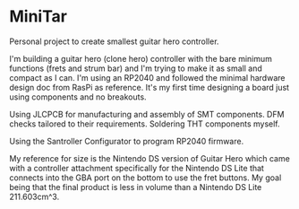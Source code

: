 # MiniTar
Personal project to create smallest guitar hero controller.

I'm building a guitar hero (clone hero) controller with the bare minimum functions (frets and strum bar) and I'm trying to make it as small and compact as I can.
I'm using an RP2040 and followed the minimal hardware design doc from RasPi as reference. 
It's my first time designing a board just using components and no breakouts. 

Using JLCPCB for manufacturing and assembly of SMT components. DFM checks tailored to their requirements.
Soldering THT components myself.

Using the Santroller Configurator to program RP2040 firmware.

My reference for size is the Nintendo DS version of Guitar Hero which came with a controller attachment specifically for the Nintendo DS Lite that connects into the GBA port on the bottom to use the fret buttons. My goal being that the final product is less in volume than a Nintendo DS Lite 211.603cm^3.
